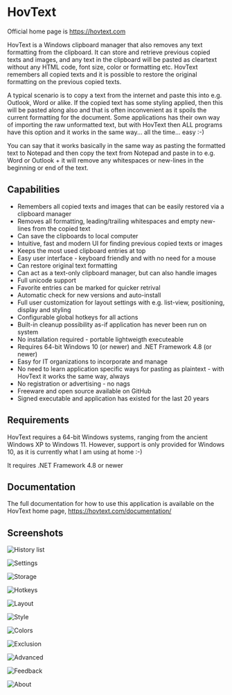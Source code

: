 # HovText

Official home page is https://hovtext.com

HovText is a Windows clipboard manager that also removes any text formatting from the clipboard. It can store and retrieve previous copied texts and images, and any text in the clipboard will be pasted as cleartext without any HTML code, font size, color or formatting etc. HovText remembers all copied texts and it is possible to restore the original formatting on the previous copied texts.

A typical scenario is to copy a text from the internet and paste this into e.g. Outlook, Word or alike. If the copied text has some styling applied, then this will be pasted along also and that is often inconvenient as it spoils the current formatting for the document. Some applications has their own way of importing the raw unformatted text, but with HovText then ALL programs have this option and it works in the same way... all the time... easy :-)

You can say that it works basically in the same way as pasting the formatted text to Notepad and then copy the text from Notepad and paste in to e.g. Word or Outlook + it will remove any whitespaces or new-lines in the beginning or end of the text.

## Capabilities

* Remembers all copied texts and images that can be easily restored via a clipboard manager
* Removes all formatting, leading/trailing whitespaces and empty new-lines from the copied text
* Can save the clipboards to local computer
* Intuitive, fast and modern UI for finding previous copied texts or images
* Keeps the most used clipboard entries at top
* Easy user interface - keyboard friendly and with no need for a mouse
* Can restore original text formatting
* Can act as a text-only clipboard manager, but can also handle images
* Full unicode support
* Favorite entries can be marked for quicker retrival
* Automatic check for new versions and auto-install
* Full user customization for layout settings with e.g. list-view, positioning, display and styling
* Configurable global hotkeys for all actions
* Built-in cleanup possibility as-if application has never been run on system
* No installation required - portable lightweigth executeable
* Requires 64-bit Windows 10 (or newer) and .NET Framework 4.8 (or newer)
* Easy for IT organizations to incorporate and manage
* No need to learn application specific ways for pasting as plaintext - with HovText it works the same way, always
* No registration or advertising - no nags
* Freeware and open source available on GitHub
* Signed executable and application has existed for the last 20 years

## Requirements

HovText requires a 64-bit Windows systems, ranging from the ancient Windows XP to Windows 11. However, support is only provided for Windows 10, as it is currently what I am using at home :-)

It requires .NET Framework 4.8 or newer

## Documentation

The full documentation for how to use this application is available on the HovText home page, https://hovtext.com/documentation/

## Screenshots

![History list](https://hovtext.com/documentation/images/HistoryList0.jpg1)

![Settings](https://hovtext.com/documentation/images/General.jpg2)

![Storage](https://hovtext.com/documentation/images/Storage.jpg1)

![Hotkeys](https://hovtext.com/documentation/images/Hotkeys.jpg1)

![Layout](https://hovtext.com/documentation/images/Layout.jpg1)

![Style](https://hovtext.com/documentation/images/Style.jpg1)

![Colors](https://hovtext.com/documentation/images/Colors.jpg1)

![Exclusion](https://hovtext.com/documentation/images/Exclusion.jpg1)

![Advanced](https://hovtext.com/documentation/images/Advanced.jpg1)

![Feedback](https://hovtext.com/documentation/images/Feedback.jpg1)

![About](https://hovtext.com/documentation/images/About.jpg1)
